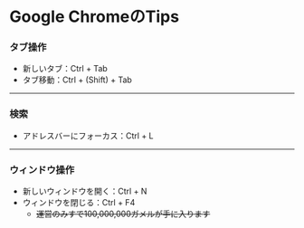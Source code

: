 # Google ChromeのTips

### タブ操作
* 新しいタブ：Ctrl + Tab
* タブ移動：Ctrl + (Shift) + Tab

*** 

### 検索
* アドレスバーにフォーカス：Ctrl + L

***

### ウィンドウ操作
 * 新しいウィンドウを開く：Ctrl + N
 * ウィンドウを閉じる：Ctrl + F4
    * ~~運営のみすで100,000,000ガメルが手に入ります~~